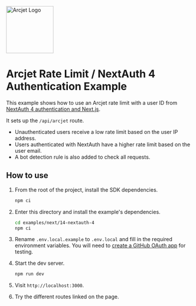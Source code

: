 <a href="https://arcjet.com" target="_arcjet-home">
  <picture>
    <source media="(prefers-color-scheme: dark)" srcset="https://arcjet.com/logo/arcjet-dark-lockup-voyage-horizontal.svg">
    <img src="https://arcjet.com/logo/arcjet-light-lockup-voyage-horizontal.svg" alt="Arcjet Logo" height="128" width="auto">
  </picture>
</a>

# Arcjet Rate Limit / NextAuth 4 Authentication Example

This example shows how to use an Arcjet rate limit with a user ID from [NextAuth
4 authentication and Next.js](https://next-auth.js.org/getting-started/example).

It sets up the `/api/arcjet` route.

* Unauthenticated users receive a low rate limit based on the user IP address.
* Users authenticated with NextAuth have a higher rate limit based on the user
  email.
* A bot detection rule is also added to check all requests.

## How to use

1. From the root of the project, install the SDK dependencies.

   ```bash
   npm ci
   ```

2. Enter this directory and install the example's dependencies.

   ```bash
   cd examples/next/14-nextauth-4
   npm ci
   ```

3. Rename `.env.local.example` to `.env.local` and fill in the required
   environment variables. You will need to [create a GitHub OAuth
   app](https://github.com/settings/applications) for testing.

4. Start the dev server.

   ```bash
   npm run dev
   ```

5. Visit `http://localhost:3000`.
6. Try the different routes linked on the page.
